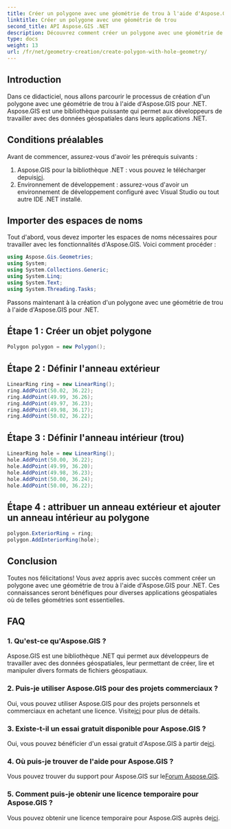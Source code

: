 ```yaml
---
title: Créer un polygone avec une géométrie de trou à l'aide d'Aspose.GIS
linktitle: Créer un polygone avec une géométrie de trou
second_title: API Aspose.GIS .NET
description: Découvrez comment créer un polygone avec une géométrie de trou à l'aide d'Aspose.GIS pour .NET. Tutoriel étape par étape avec des exemples de code.
type: docs
weight: 13
url: /fr/net/geometry-creation/create-polygon-with-hole-geometry/
---
```

## Introduction
Dans ce didacticiel, nous allons parcourir le processus de création d'un polygone avec une géométrie de trou à l'aide d'Aspose.GIS pour .NET. Aspose.GIS est une bibliothèque puissante qui permet aux développeurs de travailler avec des données géospatiales dans leurs applications .NET. 
## Conditions préalables
Avant de commencer, assurez-vous d'avoir les prérequis suivants :
1. Aspose.GIS pour la bibliothèque .NET : vous pouvez le télécharger depuis[ici](https://releases.aspose.com/gis/net/).
2. Environnement de développement : assurez-vous d'avoir un environnement de développement configuré avec Visual Studio ou tout autre IDE .NET installé.
## Importer des espaces de noms
Tout d'abord, vous devez importer les espaces de noms nécessaires pour travailler avec les fonctionnalités d'Aspose.GIS. Voici comment procéder :

```csharp
using Aspose.Gis.Geometries;
using System;
using System.Collections.Generic;
using System.Linq;
using System.Text;
using System.Threading.Tasks;
```

Passons maintenant à la création d'un polygone avec une géométrie de trou à l'aide d'Aspose.GIS pour .NET.
## Étape 1 : Créer un objet polygone
```csharp
Polygon polygon = new Polygon();
```
## Étape 2 : Définir l'anneau extérieur
```csharp
LinearRing ring = new LinearRing();
ring.AddPoint(50.02, 36.22);
ring.AddPoint(49.99, 36.26);
ring.AddPoint(49.97, 36.23);
ring.AddPoint(49.98, 36.17);
ring.AddPoint(50.02, 36.22);
```
## Étape 3 : Définir l'anneau intérieur (trou)
```csharp
LinearRing hole = new LinearRing();
hole.AddPoint(50.00, 36.22);
hole.AddPoint(49.99, 36.20);
hole.AddPoint(49.98, 36.23);
hole.AddPoint(50.00, 36.24);
hole.AddPoint(50.00, 36.22);
```
## Étape 4 : attribuer un anneau extérieur et ajouter un anneau intérieur au polygone
```csharp
polygon.ExteriorRing = ring;
polygon.AddInteriorRing(hole);
```
## Conclusion
Toutes nos félicitations! Vous avez appris avec succès comment créer un polygone avec une géométrie de trou à l'aide d'Aspose.GIS pour .NET. Ces connaissances seront bénéfiques pour diverses applications géospatiales où de telles géométries sont essentielles.
## FAQ
### 1. Qu'est-ce qu'Aspose.GIS ?
Aspose.GIS est une bibliothèque .NET qui permet aux développeurs de travailler avec des données géospatiales, leur permettant de créer, lire et manipuler divers formats de fichiers géospatiaux.
### 2. Puis-je utiliser Aspose.GIS pour des projets commerciaux ?
 Oui, vous pouvez utiliser Aspose.GIS pour des projets personnels et commerciaux en achetant une licence. Visite[ici](https://purchase.aspose.com/buy) pour plus de détails.
### 3. Existe-t-il un essai gratuit disponible pour Aspose.GIS ?
 Oui, vous pouvez bénéficier d'un essai gratuit d'Aspose.GIS à partir de[ici](https://releases.aspose.com/).
### 4. Où puis-je trouver de l'aide pour Aspose.GIS ?
 Vous pouvez trouver du support pour Aspose.GIS sur le[Forum Aspose.GIS](https://forum.aspose.com/c/gis/33).
### 5. Comment puis-je obtenir une licence temporaire pour Aspose.GIS ?
 Vous pouvez obtenir une licence temporaire pour Aspose.GIS auprès de[ici](https://purchase.aspose.com/temporary-license/).